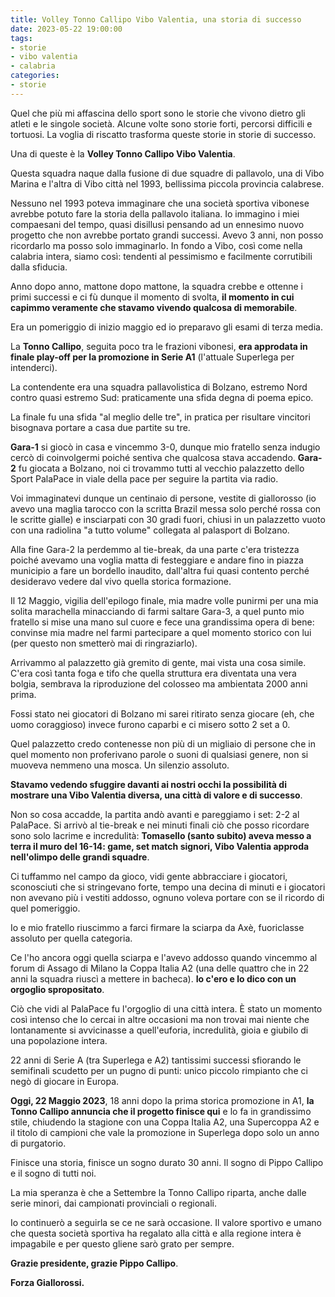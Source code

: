 ```yaml
---
title: Volley Tonno Callipo Vibo Valentia, una storia di successo
date: 2023-05-22 19:00:00
tags:
- storie
- vibo valentia
- calabria
categories:
- storie
---
```


Quel che più mi affascina dello sport sono le storie che vivono dietro gli atleti e le singole società. Alcune volte sono storie forti, percorsi difficili e tortuosi. La voglia di riscatto trasforma queste storie in storie di successo.

Una di queste è la **Volley Tonno Callipo Vibo Valentia**.

Questa squadra naque dalla fusione di due squadre di pallavolo, una di Vibo Marina e l'altra di Vibo città nel 1993, bellissima piccola provincia calabrese.

Nessuno nel 1993 poteva immaginare che una società sportiva vibonese avrebbe potuto fare la storia della pallavolo italiana. Io immagino i miei compaesani del tempo, quasi disillusi pensando ad un ennesimo nuovo progetto che non avrebbe portato grandi successi. Avevo 3 anni, non posso ricordarlo ma posso solo immaginarlo. In fondo a Vibo, così come nella calabria intera, siamo così: tendenti al pessimismo e facilmente corrutibili dalla sfiducia.

Anno dopo anno, mattone dopo mattone, la squadra crebbe e ottenne i primi successi e ci fù dunque il momento di svolta, **il momento in cui capimmo veramente che stavamo vivendo qualcosa di memorabile**.

Era un pomeriggio di inizio maggio ed io preparavo gli esami di terza media. 

La **Tonno Callipo**, seguita poco tra le frazioni vibonesi, **era approdata in finale play-off per la promozione in Serie A1** (l'attuale Superlega per intenderci).

La contendente era una squadra pallavolistica di Bolzano, estremo Nord contro quasi estremo Sud: praticamente una sfida degna di poema epico.

La finale fu una sfida "al meglio delle tre", in pratica per risultare vincitori bisognava portare a casa due partite su tre.

**Gara-1** si giocò in casa e vincemmo 3-0, dunque mio fratello senza indugio cercò di coinvolgermi poiché sentiva che qualcosa stava accadendo. **Gara-2** fu giocata a Bolzano, noi ci trovammo tutti al vecchio palazzetto dello Sport PalaPace in viale della pace per seguire la partita via radio. 

Voi immaginatevi dunque un centinaio di persone, vestite di giallorosso (io avevo una maglia tarocco con la scritta Brazil messa solo perché rossa con le scritte gialle) e insciarpati con 30 gradi fuori, chiusi in un palazzetto vuoto con una radiolina "a tutto volume" collegata al palasport di Bolzano.

Alla fine Gara-2 la perdemmo al tie-break, da una parte c'era tristezza poiché avevamo una voglia matta di festeggiare e 
andare fino in piazza municipio a fare un bordello inaudito, dall'altra fui quasi contento perché desideravo vedere dal vivo quella storica formazione.

Il 12 Maggio, vigilia dell'epilogo finale, mia madre volle punirmi per una mia solita marachella minacciando di farmi saltare Gara-3, 
a quel punto mio fratello si mise una mano sul cuore e fece una grandissima opera di bene: convinse mia madre nel farmi partecipare a quel momento storico con lui (per questo non smetterò mai di ringraziarlo).

Arrivammo al palazzetto già gremito di gente, mai vista una cosa simile. C'era così tanta foga e tifo che quella struttura era diventata una vera bolgia, sembrava la riproduzione del colosseo ma ambientata 2000 anni prima.

Fossi stato nei giocatori di Bolzano mi sarei ritirato senza giocare (eh, che uomo coraggioso) invece furono caparbi e ci misero sotto 2 set a 0.

Quel palazzetto credo contenesse non più di un migliaio di persone che in quel momento non proferivano parole o suoni di qualsiasi genere, non si muoveva nemmeno una mosca. Un silenzio assoluto. 

**Stavamo vedendo sfuggire davanti ai nostri occhi la possibilità di mostrare una Vibo Valentia diversa, una città di valore e di successo**.

Non so cosa accadde, la partita andò avanti e pareggiamo i set: 2-2 al PalaPace. Si arrivò al tie-break e nei minuti finali ciò che posso ricordare sono solo lacrime e incredulità: **Tomasello (santo subito) aveva messo a terra il muro del 16-14: game, set match signori, Vibo Valentia approda nell'olimpo delle grandi squadre**.

Ci tuffammo nel campo da gioco, vidi gente abbracciare i giocatori, sconosciuti che si stringevano forte, tempo una decina di minuti e i giocatori non avevano più i vestiti addosso, ognuno voleva portare con se il ricordo di quel pomeriggio.

Io e mio fratello riuscimmo a farci firmare la sciarpa da Axè, fuoriclasse assoluto per quella categoria. 

Ce l'ho ancora oggi quella sciarpa e l'avevo addosso quando vincemmo al forum di Assago di Milano la Coppa Italia A2 (una delle quattro che in 22 anni la squadra riuscì a mettere in bacheca). **Io c'ero e lo dico con un orgoglio spropositato**.

Ciò che vidi al PalaPace fu l'orgoglio di una città intera. È stato un momento così intenso che lo cercai in altre occasioni ma non trovai mai niente che lontanamente si avvicinasse a quell'euforia, incredulità, gioia e giubilo di una popolazione intera.

22 anni di Serie A (tra Superlega e A2) tantissimi successi sfiorando le semifinali scudetto per un pugno di punti: unico piccolo rimpianto che ci negò di giocare in Europa. 

**Oggi, 22 Maggio 2023**, 18 anni dopo la prima storica promozione in A1, **la Tonno Callipo annuncia che il progetto finisce qui** e lo fa in grandissimo stile, chiudendo la stagione con una Coppa Italia A2, una Supercoppa A2 e il titolo di campioni che vale la promozione in Superlega dopo solo un anno di purgatorio.

Finisce una storia, finisce un sogno durato 30 anni. Il sogno di Pippo Callipo e il sogno di tutti noi.

La mia speranza è che a Settembre la Tonno Callipo riparta, anche dalle serie minori, dai campionati provinciali o regionali. 

Io continuerò a seguirla se ce ne sarà occasione. Il valore sportivo e umano che questa società sportiva ha regalato alla città e alla regione intera è impagabile e per questo gliene sarò grato per sempre.

**Grazie presidente, grazie Pippo Callipo**.

**Forza Giallorossi.**

